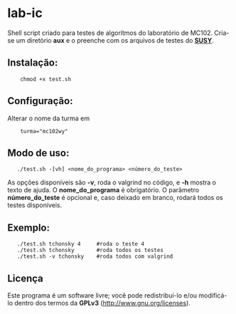 # lab-ic

Shell script criado para testes de algorítmos do laboratório de MC102. Cria-se um diretório **aux** e o preenche com os arquivos de testes do [**SUSY**](http://www.ic.unicamp.br/~susy/).

## Instalação:
~~~
	chmod +x test.sh
~~~

## Configuração:
   
Alterar o nome da turma em 
~~~
	turma="mc102wy" 
~~~

## Modo de uso:
~~~
   ./test.sh -[vh] <nome_do_programa> <número_do_teste>
~~~
As opções disponíveis são **-v**, roda o valgrind no código, e **-h** mostra o texto de ajuda. O **nome_do_programa** é obrigatório. O parâmetro **número_do_teste** é opcional e, caso deixado em branco, rodará todos os testes disponíveis.

## Exemplo:

~~~
   ./test.sh tchonsky 4     #roda o teste 4
   ./test.sh tchonsky       #roda todos os testes
   ./test.sh -v tchonsky    #roda todos com valgrind
~~~
## Licença

Este programa é um software livre; você pode redistribuí-lo e/ou modificá-lo dentro dos termos da **GPLv3** (http://www.gnu.org/licenses).


